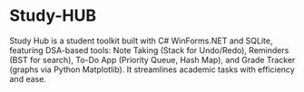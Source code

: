 # Study-HUB
Study Hub is a student toolkit built with C# WinForms.NET and SQLite, featuring DSA-based tools: Note Taking (Stack for Undo/Redo), Reminders (BST for search), To-Do App (Priority Queue, Hash Map), and Grade Tracker (graphs via Python Matplotlib). It streamlines academic tasks with efficiency and ease.
